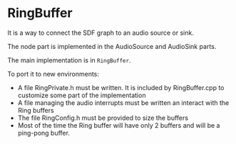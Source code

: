 # RingBuffer

It is a way to connect the SDF graph to an audio source or sink.

The node part is implemented in the AudioSource and AudioSink parts.


The main implementation is in `RingBuffer`.


To port it to new environments:

- A file RingPrivate.h must be written. It is included by RingBuffer.cpp to customize some part of the implementation 
- A file managing the audio interrupts must be written an interact with the Ring buffers
- The file RingConfig.h must be provided to size the buffers
- Most of the time the Ring buffer will have only 2 buffers and will be a ping-pong buffer.

